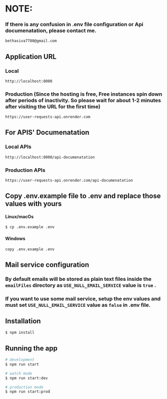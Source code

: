 # NOTE:

### If there is any confusion in .env file configuration or Api documenatation, please contact me.

```bash
bethasiva7780@gmail.com
```

## Application URL

### Local

```bash
http://localhost:8000
```

### Production (Since the hosting is free, Free instances spin down after periods of inactivity. So please wait for about 1-2 minutes after visiting the URL for the first time)

```bash
https://user-requests-api.onrender.com
```

## For APIS' Documenatation

### Local APIs

```bash
http://localhost:8000/api-documenatation
```

### Production APIs

```bash
https://user-requests-api.onrender.com/api-documenatation
```

## Copy .env.example file to .env and replace those values with yours

#### Linux/macOs

```bash
$ cp .env.example .env
```

#### Windows

```bash
copy .env.example .env
```

## Mail service configuration

### By default emails will be stored as plain text files inside the `emailFiles` directory as `USE_NULL_EMAIL_SERVICE` value is `true` .

### If you want to use some mail service, setup the env values and must set `USE_NULL_EMAIL_SERVICE` value as `false` in .env file.

## Installation

```bash
$ npm install
```

## Running the app

```bash
# development
$ npm run start

# watch mode
$ npm run start:dev

# production mode
$ npm run start:prod
```
